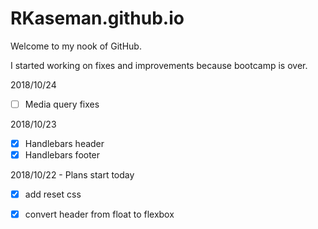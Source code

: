 # RKaseman.github.io

Welcome to my nook of GitHub.

I started working on fixes and improvements because bootcamp is over.

2018/10/24
- [ ] Media query fixes

2018/10/23
- [x] Handlebars header
- [x] Handlebars footer

2018/10/22 - Plans start today
- [x] add reset css
- [x] convert header from float to flexbox


